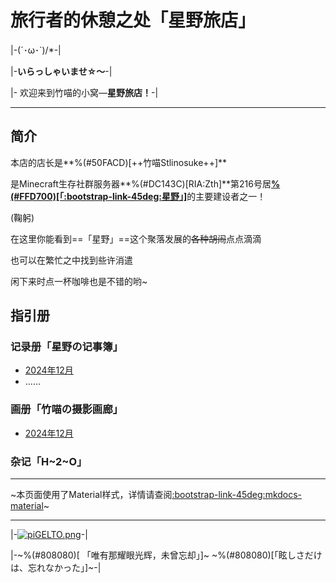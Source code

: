 # 旅行者的休憩之处「星野旅店」

|-(´･ω･`)/*-|


|-**いらっしゃいませ☆～**-|

|- 欢迎来到竹喵的小窝—**星野旅店！**-|

---------

## **简介**

本店的店长是**%(#50FACD)[++竹喵Stlinosuke++]**

是Minecraft生存社群服务器**%(#DC143C)[RIA:Zth]**第216号居[**%(#FFD700)[「:bootstrap-link-45deg:星野」]**](https://wiki.ria.red/wiki/%E6%98%9F%E9%87%8E)的主要建设者之一！

(鞠躬)

在这里你能看到==「星野」==这个聚落发展的~~各种胡闹~~点点滴滴

也可以在繁忙之中找到些许消遣

闲下来时点一杯咖啡也是不错的哟~

##  **指引册**

### **记录册「星野の记事簿」**

- [2024年12月](hoshino-entry/2024December.md)
- ……

### **画册「竹喵の摄影画廊」**

- [2024年12月](photos/2024December.md)

### **杂记「H~2~O」**

------------

~本页面使用了Material样式，详情请查阅[:bootstrap-link-45deg:mkdocs-material](<https://squidfunk.github.io/mkdocs-material>)~

------------

|-[![piGELTO.png](https://s11.ax1x.com/2023/11/11/piGELTO.png)](https://imgse.com/i/piGELTO)-|

|-~%(#808080)[ 「唯有那耀眼光辉，未曾忘却」]~
~%(#808080)[「眩しさだけは、忘れなかった」]~-|







